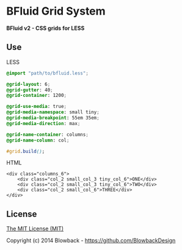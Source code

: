 # BFluid Grid System

**BFluid v2 - CSS grids for LESS**

## Use

LESS
```css
@import "path/to/bfluid.less";

@grid-layout: 6;
@grid-gutter: 40;
@grid-container: 1200;

@grid-use-media: true;
@grid-media-namespace: small tiny;
@grid-media-breakpoint: 55em 35em;
@grid-media-direction: max;

@grid-name-container: columns;
@grid-name-column: col;

#grid.build();
```

HTML
```
<div class="columns_6">
	<div class="col_2 small_col_3 tiny_col_6">ONE</div>
	<div class="col_2 small_col_3 tiny_col_6">TWO</div>
	<div class="col_2 small_col_6">THREE</div>
</div>
```

## License

[The MIT License (MIT)](LICENCE.md)

Copyright (c) 2014 Blowback - https://github.com/BlowbackDesign